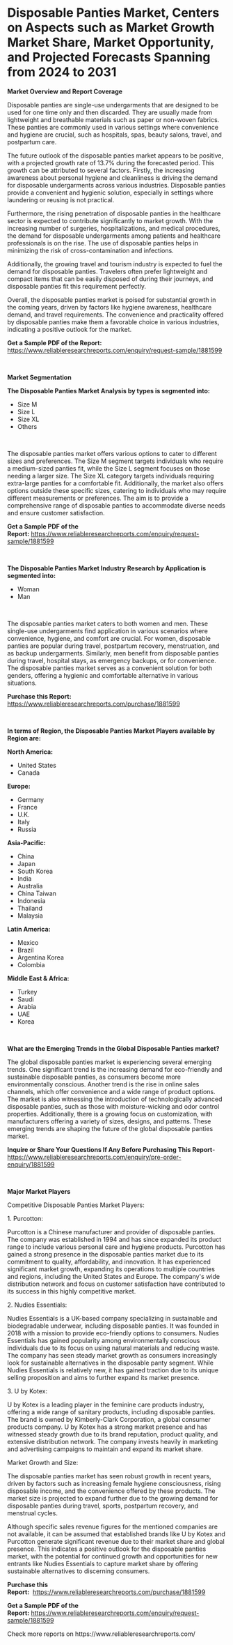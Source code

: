 <p><h1>Disposable Panties Market, Centers on Aspects such as Market Growth Market Share, Market Opportunity, and Projected Forecasts Spanning from 2024 to 2031</h1></p><p><strong>Market Overview and Report Coverage</strong></p>
<p><p>Disposable panties are single-use undergarments that are designed to be used for one time only and then discarded. They are usually made from lightweight and breathable materials such as paper or non-woven fabrics. These panties are commonly used in various settings where convenience and hygiene are crucial, such as hospitals, spas, beauty salons, travel, and postpartum care.</p><p>The future outlook of the disposable panties market appears to be positive, with a projected growth rate of 13.7% during the forecasted period. This growth can be attributed to several factors. Firstly, the increasing awareness about personal hygiene and cleanliness is driving the demand for disposable undergarments across various industries. Disposable panties provide a convenient and hygienic solution, especially in settings where laundering or reusing is not practical.</p><p>Furthermore, the rising penetration of disposable panties in the healthcare sector is expected to contribute significantly to market growth. With the increasing number of surgeries, hospitalizations, and medical procedures, the demand for disposable undergarments among patients and healthcare professionals is on the rise. The use of disposable panties helps in minimizing the risk of cross-contamination and infections.</p><p>Additionally, the growing travel and tourism industry is expected to fuel the demand for disposable panties. Travelers often prefer lightweight and compact items that can be easily disposed of during their journeys, and disposable panties fit this requirement perfectly.</p><p>Overall, the disposable panties market is poised for substantial growth in the coming years, driven by factors like hygiene awareness, healthcare demand, and travel requirements. The convenience and practicality offered by disposable panties make them a favorable choice in various industries, indicating a positive outlook for the market.</p></p>
<p><strong>Get a Sample PDF of the Report:</strong> <a href="https://www.reliableresearchreports.com/enquiry/request-sample/1881599">https://www.reliableresearchreports.com/enquiry/request-sample/1881599</a></p>
<p>&nbsp;</p>
<p><strong>Market Segmentation</strong></p>
<p><strong>The Disposable Panties Market Analysis by types is segmented into:</strong></p>
<p><ul><li>Size M</li><li>Size L</li><li>Size XL</li><li>Others</li></ul></p>
<p>&nbsp;</p>
<p><p>The disposable panties market offers various options to cater to different sizes and preferences. The Size M segment targets individuals who require a medium-sized panties fit, while the Size L segment focuses on those needing a larger size. The Size XL category targets individuals requiring extra-large panties for a comfortable fit. Additionally, the market also offers options outside these specific sizes, catering to individuals who may require different measurements or preferences. The aim is to provide a comprehensive range of disposable panties to accommodate diverse needs and ensure customer satisfaction.</p></p>
<p><strong>Get a Sample PDF of the Report:</strong>&nbsp;<a href="https://www.reliableresearchreports.com/enquiry/request-sample/1881599">https://www.reliableresearchreports.com/enquiry/request-sample/1881599</a></p>
<p>&nbsp;</p>
<p><strong>The Disposable Panties Market Industry Research by Application is segmented into:</strong></p>
<p><ul><li>Woman</li><li>Man</li></ul></p>
<p>&nbsp;</p>
<p><p>The disposable panties market caters to both women and men. These single-use undergarments find application in various scenarios where convenience, hygiene, and comfort are crucial. For women, disposable panties are popular during travel, postpartum recovery, menstruation, and as backup undergarments. Similarly, men benefit from disposable panties during travel, hospital stays, as emergency backups, or for convenience. The disposable panties market serves as a convenient solution for both genders, offering a hygienic and comfortable alternative in various situations.</p></p>
<p><strong>Purchase this Report:</strong>&nbsp; <a href="https://www.reliableresearchreports.com/purchase/1881599">https://www.reliableresearchreports.com/purchase/1881599</a></p>
<p>&nbsp;</p>
<p><strong>In terms of Region, the Disposable Panties Market Players available by Region are:</strong></p>
<p>
    <p> <strong> North America: </strong>
        <ul>
            <li>United States</li>
            <li>Canada</li>
        </ul>
        </p> 
    <p> <strong> Europe: </strong>
        <ul>
            <li>Germany</li>
            <li>France</li>
            <li>U.K.</li>
            <li>Italy</li>
            <li>Russia</li>
        </ul>
        </p> 
    <p> <strong> Asia-Pacific: </strong>
        <ul>
            <li>China</li>
            <li>Japan</li>
            <li>South Korea</li>
            <li>India</li>
            <li>Australia</li>
            <li>China Taiwan</li>
            <li>Indonesia</li>
            <li>Thailand</li>
            <li>Malaysia</li>
        </ul>
        </p> 
    <p> <strong> Latin America: </strong>
        <ul>
            <li>Mexico</li>
            <li>Brazil</li>
            <li>Argentina Korea</li>
            <li>Colombia</li>
        </ul>
        </p> 
    <p> <strong> Middle East & Africa: </strong>
        <ul>
            <li>Turkey</li>
            <li>Saudi</li>
            <li>Arabia</li>
            <li>UAE</li>
            <li>Korea</li>
        </ul>
    </p>
    </p>
<p>&nbsp;</p>
<p><strong>What are the Emerging Trends in the Global Disposable Panties market?</strong></p>
<p><p>The global disposable panties market is experiencing several emerging trends. One significant trend is the increasing demand for eco-friendly and sustainable disposable panties, as consumers become more environmentally conscious. Another trend is the rise in online sales channels, which offer convenience and a wide range of product options. The market is also witnessing the introduction of technologically advanced disposable panties, such as those with moisture-wicking and odor control properties. Additionally, there is a growing focus on customization, with manufacturers offering a variety of sizes, designs, and patterns. These emerging trends are shaping the future of the global disposable panties market.</p></p>
<p><strong>Inquire or Share Your Questions If Any Before Purchasing This Report</strong>- <a href="https://www.reliableresearchreports.com/enquiry/pre-order-enquiry/1881599">https://www.reliableresearchreports.com/enquiry/pre-order-enquiry/1881599</a></p>
<p>&nbsp;</p>
<p><strong>Major Market Players</strong></p>
<p><p>Competitive Disposable Panties Market Players:</p><p>1. Purcotton:</p><p>Purcotton is a Chinese manufacturer and provider of disposable panties. The company was established in 1994 and has since expanded its product range to include various personal care and hygiene products. Purcotton has gained a strong presence in the disposable panties market due to its commitment to quality, affordability, and innovation. It has experienced significant market growth, expanding its operations to multiple countries and regions, including the United States and Europe. The company's wide distribution network and focus on customer satisfaction have contributed to its success in this highly competitive market.</p><p>2. Nudies Essentials:</p><p>Nudies Essentials is a UK-based company specializing in sustainable and biodegradable underwear, including disposable panties. It was founded in 2018 with a mission to provide eco-friendly options to consumers. Nudies Essentials has gained popularity among environmentally conscious individuals due to its focus on using natural materials and reducing waste. The company has seen steady market growth as consumers increasingly look for sustainable alternatives in the disposable panty segment. While Nudies Essentials is relatively new, it has gained traction due to its unique selling proposition and aims to further expand its market presence.</p><p>3. U by Kotex:</p><p>U by Kotex is a leading player in the feminine care products industry, offering a wide range of sanitary products, including disposable panties. The brand is owned by Kimberly-Clark Corporation, a global consumer products company. U by Kotex has a strong market presence and has witnessed steady growth due to its brand reputation, product quality, and extensive distribution network. The company invests heavily in marketing and advertising campaigns to maintain and expand its market share.</p><p>Market Growth and Size:</p><p>The disposable panties market has seen robust growth in recent years, driven by factors such as increasing female hygiene consciousness, rising disposable income, and the convenience offered by these products. The market size is projected to expand further due to the growing demand for disposable panties during travel, sports, postpartum recovery, and menstrual cycles.</p><p>Although specific sales revenue figures for the mentioned companies are not available, it can be assumed that established brands like U by Kotex and Purcotton generate significant revenue due to their market share and global presence. This indicates a positive outlook for the disposable panties market, with the potential for continued growth and opportunities for new entrants like Nudies Essentials to capture market share by offering sustainable alternatives to discerning consumers.</p></p>
<p><strong>Purchase this Report:</strong>&nbsp;&nbsp;<a href="https://www.reliableresearchreports.com/purchase/1881599">https://www.reliableresearchreports.com/purchase/1881599</a></p>
<p></p>
<p><strong>Get a Sample PDF of the Report:</strong>&nbsp;<a href="https://www.reliableresearchreports.com/enquiry/request-sample/1881599">https://www.reliableresearchreports.com/enquiry/request-sample/1881599</a></p>
<p>Check more reports on https://www.reliableresearchreports.com/</p>
